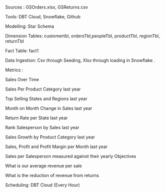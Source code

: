 Sources : GSOrders.xlsx, GSReturns.csv

Tools: DBT Cloud, Snowflake, Github

Modelling: Star Schema

Dimension Tables: customertbl, ordersTbl,peopleTbl, productTbl, regionTbl, returnTbl

Fact Table: fact1

Data Ingestion: Csv through Seeding, Xlsx through loading in Snowflake .

Metrics :

Sales Over Time​

Sales Per Product Category last year​

Top Selling States and Regions last year​

Month on Month Change in Sales last year​

Return Rate per State last year​

Rank Salesperson by Sales last year​

Sales Growth by Product Category last year​

Sales, Profit and Profit Margin per Month last year​

Sales per Salesperson measured against their yearly Objectives​

What is our average revenue per sale​

What is the reduction of revenue from returns​

Scheduling: DBT Cloud (Every Hour)
